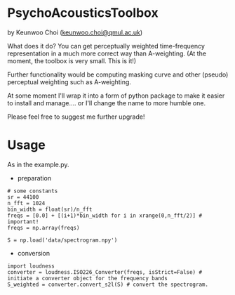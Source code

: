 # PsychoAcousticsToolbox
by Keunwoo Choi (keunwoo.choi@qmul.ac.uk)

What does it do?
You can get perceptually weighted time-frequency representation in a much more correct way than A-weighting.
(At the moment, the toolbox is very small. This is it!)

Further functionality would be computing masking curve and other (pseudo) perceptual weighting such as A-weighting. 

At some moment I'll wrap it into a form of python package to make it easier to install and manage.... or I'll change the name to more humble one. 

Please feel free to suggest me further upgrade!

# Usage
As in the example.py.
* preparation
```
# some constants
sr = 44100
n_fft = 1024
bin_width = float(sr)/n_fft
freqs = [0.0] + [(i+1)*bin_width for i in xrange(0,n_fft/2)] # important!
freqs = np.array(freqs)

S = np.load('data/spectrogram.npy')
```
* conversion
```
import loudness
converter = loudness.ISO226_Converter(freqs, isStrict=False) # initiate a converter object for the frequency bands
S_weighted = converter.convert_s2l(S) # convert the spectrogram.
```


